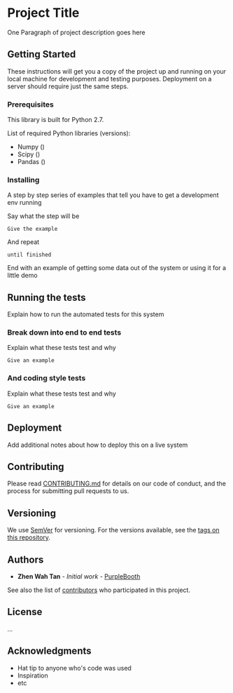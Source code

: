 # Project Title

One Paragraph of project description goes here

## Getting Started

These instructions will get you a copy of the project up and running on your local machine for development and testing purposes. Deployment on a server should require just the same steps.

### Prerequisites

This library is built for Python 2.7.

List of required Python libraries (versions):
* Numpy ()
* Scipy ()
* Pandas ()

### Installing

A step by step series of examples that tell you have to get a development env running

Say what the step will be

```
Give the example
```

And repeat

```
until finished
```

End with an example of getting some data out of the system or using it for a little demo

## Running the tests

Explain how to run the automated tests for this system

### Break down into end to end tests

Explain what these tests test and why

```
Give an example
```

### And coding style tests

Explain what these tests test and why

```
Give an example
```

## Deployment

Add additional notes about how to deploy this on a live system

## Contributing

Please read [CONTRIBUTING.md](https://gist.github.com/PurpleBooth/b24679402957c63ec426) for details on our code of conduct, and the process for submitting pull requests to us.

## Versioning

We use [SemVer](http://semver.org/) for versioning. For the versions available, see the [tags on this repository](https://github.com/your/project/tags). 

## Authors

* **Zhen Wah Tan** - *Initial work* - [PurpleBooth](https://bitbucket.org/ZhenWahTan/)

See also the list of [contributors](https://bitbucket.org/ZhenWahTan/chromawalker/contributors) who participated in this project.

## License

...

## Acknowledgments

* Hat tip to anyone who's code was used
* Inspiration
* etc

